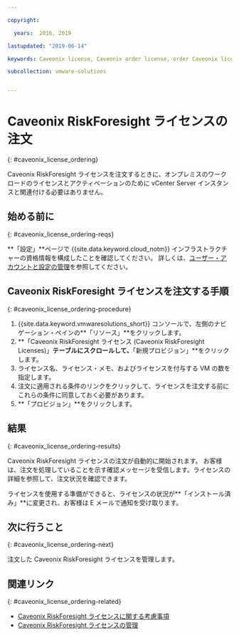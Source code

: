 ```yaml
---

copyright:

  years:  2016, 2019

lastupdated: "2019-06-14"

keywords: Caveonix license, Caveonix order license, order Caveonix license

subcollection: vmware-solutions


---
```


# Caveonix RiskForesight ライセンスの注文
{: #caveonix_license_ordering}

Caveonix RiskForesight ライセンスを注文するときに、オンプレミスのワークロードのライセンスとアクティベーションのために vCenter Server インスタンスと関連付ける必要はありません。

## 始める前に
{: #caveonix_license_ordering-reqs}

**「設定」**ページで {{site.data.keyword.cloud_notm}} インフラストラクチャーの資格情報を構成したことを確認してください。 詳しくは、[ユーザー・アカウントと設定の管理](/docs/services/vmwaresolutions/vmonic?topic=vmware-solutions-useraccount)を参照してください。

## Caveonix RiskForesight ライセンスを注文する手順
{: #caveonix_license_ordering-procedure}

1. {{site.data.keyword.vmwaresolutions_short}} コンソールで、左側のナビゲーション・ペインの**「リソース」**をクリックします。
2. **「Caveonix RiskForesight ライセンス (Caveonix RiskForesight Licenses)」**テーブルにスクロールして、**「新規プロビジョン」**をクリックします。
3. ライセンス名、ライセンス・メモ、およびライセンスを付与する VM の数を指定します。
4. 注文に適用される条件のリンクをクリックして、ライセンスを注文する前にこれらの条件に同意しておく必要があります。
5. **「プロビジョン」**をクリックします。

## 結果
{: #caveonix_license_ordering-results}

Caveonix RiskForesight ライセンスの注文が自動的に開始されます。 お客様は、注文を処理していることを示す確認メッセージを受信します。ライセンスの詳細を参照して、注文状況を確認できます。

ライセンスを使用する準備ができると、ライセンスの状況が**「インストール済み」**に変更され、お客様は E メールで通知を受け取ります。

## 次に行うこと
{: #caveonix_license_ordering-next}

注文した Caveonix RiskForesight ライセンスを管理します。

## 関連リンク
{: #caveonix_license_ordering-related}

* [Caveonix RiskForesight ライセンスに関する考慮事項](/docs/services/vmwaresolutions/services?topic=vmware-solutions-caveonix_license_considerations)
* [Caveonix RiskForesight ライセンスの管理](/docs/services/vmwaresolutions/services?topic=vmware-solutions-caveonix_license_managing)
